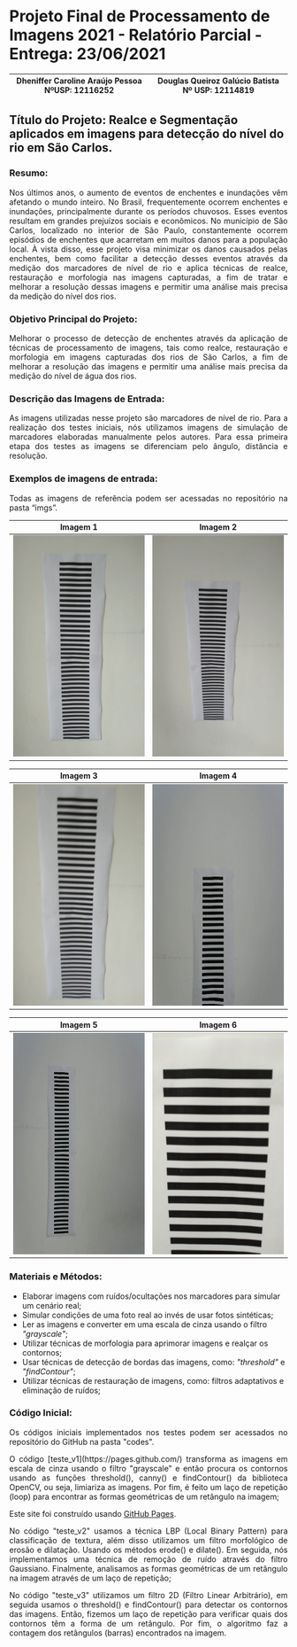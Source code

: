 # Projeto Final de Processamento de Imagens 2021 - Relatório Parcial - Entrega: 23/06/2021


Dheniffer Caroline Araújo Pessoa NºUSP: 12116252 |Douglas Queiroz Galúcio Batista Nº USP: 12114819
:------------------------------:|:------------------------------:

## Título do Projeto: Realce e Segmentação aplicados em imagens para detecção do nível do rio em São Carlos.

  
### Resumo:

<p align="justify">
Nos últimos anos, o aumento de eventos de enchentes e inundações vêm afetando o mundo inteiro. No Brasil, frequentemente ocorrem enchentes e inundações, principalmente durante os períodos chuvosos. Esses eventos resultam em grandes prejuízos sociais e econômicos. No município de São Carlos, localizado no interior de São Paulo, constantemente ocorrem episódios de enchentes que acarretam em muitos danos para a população local. À vista disso, esse projeto visa minimizar os danos causados pelas enchentes, bem como facilitar a detecção desses eventos através da medição dos marcadores de nível de rio e aplica técnicas de realce, restauração e morfologia nas imagens capturadas, a fim de tratar e melhorar a resolução dessas imagens e permitir uma análise mais precisa da medição do nível dos rios.
</p>

### Objetivo Principal do Projeto:

<p align="justify">
Melhorar o processo de detecção de enchentes através da aplicação de técnicas de processamento de imagens, tais como realce, restauração e morfologia em imagens capturadas dos rios de São Carlos, a fim de  melhorar a resolução das imagens e permitir uma análise mais precisa da medição do nível de água dos rios. 
</p>

### Descrição das Imagens de Entrada:

<p align="justify">
As imagens utilizadas nesse projeto são marcadores de nível de rio. Para a realização dos testes iniciais, nós utilizamos imagens de simulação de marcadores elaboradas manualmente pelos autores. Para essa primeira etapa dos testes as imagens se diferenciam pelo ângulo, distância e resolução. 
</p>

### Exemplos de imagens de entrada:

<p align="justify">
Todas as imagens de referência podem ser acessadas no repositório <https://github.com/dhenifferraujo/ImageProcessing_SCC5830-2021/tree/main/Projeto_Final> na pasta “imgs”.
</p>

Imagem 1 |Imagem 2
:------------------------------:|:------------------------------:
<img src="https://github.com/dhenifferraujo/ImageProcessing_SCC5830-2021/blob/main/Projeto_Final/imgs/teste1.jpeg" width="400" height="400"> | <img src="https://github.com/dhenifferraujo/ImageProcessing_SCC5830-2021/blob/main/Projeto_Final/imgs/teste2.jpeg" width="400" height="400"> 

Imagem 3 |Imagem 4
:-------------------------:|:-------------------------:
<img src="https://github.com/dhenifferraujo/ImageProcessing_SCC5830-2021/blob/main/Projeto_Final/imgs/teste3.jpeg" width="400" height="400"> | <img src="https://github.com/dhenifferraujo/ImageProcessing_SCC5830-2021/blob/main/Projeto_Final/imgs/teste4.jpeg" width="400" height="400">

Imagem 5|Imagem 6  
:-------------------------:|:-------------------------:
<img src="https://github.com/dhenifferraujo/ImageProcessing_SCC5830-2021/blob/main/Projeto_Final/imgs/teste5.jpeg" width="400" height="400">  |  <img src="https://github.com/dhenifferraujo/ImageProcessing_SCC5830-2021/blob/main/Projeto_Final/imgs/teste7.jpeg" width="400" height="400">


### Materiais e Métodos:
- Elaborar imagens com ruídos/ocultações nos marcadores para simular um cenário real;
- Simular condições de uma foto real ao invés de usar fotos sintéticas;
- Ler as imagens e converter em uma escala de cinza usando o filtro *"grayscale"*;
- Utilizar técnicas de morfologia para aprimorar imagens e realçar os contornos;
- Usar técnicas de detecção de bordas das imagens, como: *"threshold"* e *"findContour"*;
- Utilizar técnicas de restauração de imagens, como: filtros adaptativos e eliminação de ruídos;

### Código Inicial:

<p align="justify">
Os códigos iniciais implementados nos testes podem ser acessados no repositório do GitHub <https://github.com/dhenifferraujo/ImageProcessing_SCC5830-2021/tree/main/Projeto_Final> na pasta "codes".
</p>


<p align="justify">
O código [teste_v1](https://pages.github.com/) transforma as imagens em escala de cinza usando o filtro "grayscale" e então procura os contornos usando as funções threshold(), canny() e findContour() da biblioteca OpenCV, ou seja, limiariza as imagens. Por fim, é feito um laço de repetição (loop) para encontrar as formas geométricas de um retângulo na imagem;
 
 Este site foi construído usando [GitHub Pages](https://pages.github.com/).
  

<p align="justify">
No código "teste_v2" usamos a técnica  LBP (Local Binary Pattern) para classificação de textura, além disso utilizamos um filtro morfológico de erosão e dilatação. Usando os métodos erode() e dilate(). Em seguida, nós implementamos uma técnica de remoção de ruído através do filtro Gaussiano. Finalmente, analisamos as formas geométricas de um retângulo na imagem através de um laço de repetição;
</p>

<p align="justify">
No código "teste_v3" utilizamos um filtro 2D (Filtro Linear Arbitrário), em seguida usamos o threshold() e findContour() para detectar os contornos das imagens. Então, fizemos um laço de repetição para verificar quais dos contornos têm a forma de um retângulo. Por fim, o algoritmo faz a contagem dos retângulos (barras) encontrados na imagem. 
</p>
